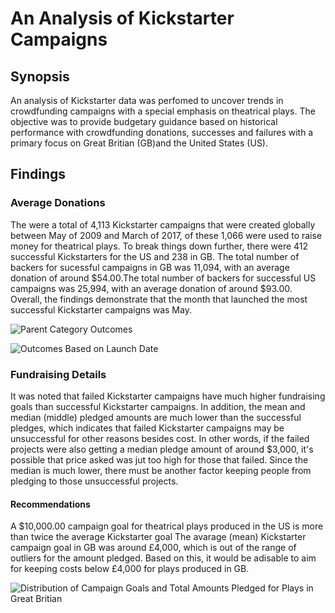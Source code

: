 # An Analysis of Kickstarter Campaigns
## Synopsis
An analysis of Kickstarter data was perfomed to uncover trends in crowdfunding campaigns with a special emphasis on theatrical plays. The objective was to provide budgetary guidance based on historical performance with crowdfunding donations, successes and failures with a primary focus on Great Britian (GB)and the United States (US).
## Findings
### Average Donations
The were a total of 4,113 Kickstarter campaigns that were created globally between May of 2009 and March of 2017, of these 1,066 were used to raise money for theatrical plays. To break things down further, there were 412 successful Kickstarters for the US and 238 in GB. The total number of backers for sucessful campaigns in GB was 11,094, with an average donation of around $54.00.The total number of backers for successful US campaigns was 25,994, with an average donation of around $93.00. Overall, the findings demonstrate that the month that launched the most successful Kickstarter campaigns was May.

![Parent Category Outcomes](https://user-images.githubusercontent.com/85351930/122130736-b27eb380-cdfd-11eb-997c-b4e966e44b2a.png)


![Outcomes Based on Launch Date](https://user-images.githubusercontent.com/85351930/122130372-1f457e00-cdfd-11eb-9384-a44d776259c2.png)

### Fundraising Details
It was noted that failed Kickstarter campaigns have much higher fundraising goals than successful Kickstarter campaigns. In addition, the mean and median (middle) pledged amounts are much lower than the successful pledges, which indicates that failed Kickstarter campaigns may be unsuccessful for other reasons besides cost. In other words, if the failed projects were also getting a median pledge amount of around $3,000, it's possible that price asked was jut too high for those that failed. Since the median is much lower, there must be another factor keeping people from pledging to those unsuccessful projects. 



#### Recommendations
A $10,000.00 campaign goal for theatrical plays produced in the US is more than twice the average Kickstarter goal
The avarage (mean) Kickstarter campaign goal in GB was around £4,000, which is out of the range of outliers for the amount pledged. Based on this, it would be adisable to aim for keeping costs below £4,000 for plays produced in GB.

![Distribution of Campaign Goals and Total Amounts Pledged for Plays in Great Britian](https://user-images.githubusercontent.com/85351930/122130203-ead1c200-cdfc-11eb-8ffa-b144586f188c.png)
